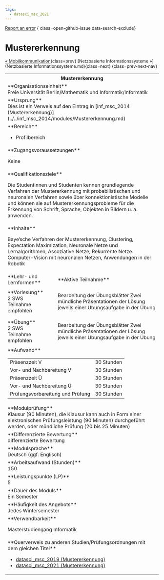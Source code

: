 ```yaml
---
tags:
  - datasci_msc_2021
---
```

[Report an error](https://github.com/SGSSGene/FUB-SUP/issues/new?title=Error%20in%20%22Mustererkennung%22&body=There%20seems%20to%20be%20an%20error%20in%20module%20%22Mustererkennung%22%2E%0A%0A%3CDescribe%20here%20a%20slightly%20more%20detailed%20description%20of%20what%20is%20wrong%3E&labels=bug)
{ class=open-github-issue data-search-exclude}

# Mustererkennung

[« Mobilkommunikation](Mobilkommunikation.md){class=prev}
[Netzbasierte Informationssysteme »](Netzbasierte Informationssysteme.md){class=next}
{class=prev-next-nav}

<table markdown id="moduledesc">
<tr markdown class="moduledesc_head"><th colspan="2">Mustererkennung </th></tr>
<tr markdown><td colspan="2">**Organisationseinheit**   <br>Freie Universität Berlin/Mathematik und Informatik/Informatik</td></tr>
<tr markdown><td colspan="2">**Ursprung**<br>Dies ist ein Verweis auf den Eintrag in [inf_msc_2014 (Mustererkennung)](../../inf_msc_2014/modules/Mustererkennung.md)</td></tr>
<tr markdown><td colspan="2">**Bereich**<br>


- Profilbereich

</td></tr>

<tr markdown><td colspan="2">**Zugangsvoraussetzungen** <br>

Keine


</td></tr>
<tr markdown><td colspan="2">**Qualifikationsziele**    <br>

Die Studentinnen und Studenten kennen grundlegende Verfahren der
Mustererkennung mit probabilistischen und neuronalen Verfahren sowie über
konnektionistische Modelle und können sie auf Mustererkennungsprobleme für
die Erkennung von Schrift, Sprache, Objekten in Bildern u. a. anwenden.


</td></tr>
<tr markdown><td colspan="2">**Inhalte**                <br>

Baye’sche Verfahren der Mustererkennung, Clustering, Expectation
Maximization, Neuronale Netze und Lernalgorithmen, Assoziative Netze,
Rekurrente Netze. Computer-Vision mit neuronalen Netzen, Anwendungen in der
Robotik


</td></tr>

<tr markdown><td>**Lehr- und Lernformen**</td><td>**Aktive Teilnahme**</td></tr>
<tr markdown><td> **Vorlesung** <br>2 SWS <br> Teilnahme empfohlen</td><td>

Bearbeitung der Übungsblätter
Zwei mündliche Präsentationen der Lösung jeweils einer Übungsaufgabe in der Übung
</td></tr>
<tr markdown><td> **Übung** <br>2 SWS <br> Teilnahme empfohlen</td><td>

Bearbeitung der Übungsblätter
Zwei mündliche Präsentationen der Lösung jeweils einer Übungsaufgabe in der Übung
</td></tr>
<tr markdown><td colspan="2">**Aufwand**                <br>
<table class="aufwand_table">
<tr><td>Präsenzzeit V</td><td>30 Stunden</td></tr>
<tr><td>Vor- und Nachbereitung V</td><td>30 Stunden</td></tr>
<tr><td>Präsenzzeit Ü</td><td>30 Stunden</td></tr>
<tr><td>Vor- und Nachbereitung Ü</td><td>30 Stunden</td></tr>
<tr><td>Prüfungsvorbereitung und Prüfung</td><td>30 Stunden</td></tr>
</table>

</td></tr>
<tr markdown><td colspan="2">**Modulprüfung**             <br>Klausur (90 Minuten), die Klausur kann auch in Form einer elektronischen
Prüfungsleistung (90 Minuten) durchgeführt werden, oder mündliche Prüfung
(20 bis 25 Minuten)


</td></tr>
<tr markdown><td colspan="2">**Differenzierte Bewertung** <br>differenzierte Bewertung

</td></tr>
<tr markdown><td colspan="2">**Modulsprache**             <br>Deutsch (ggf. Englisch)</td></tr>
<tr markdown><td colspan="2">**Arbeitsaufwand (Stunden)** <br>150</td></tr>
<tr markdown><td colspan="2">**Leistungspunkte (LP)**     <br>5</td></tr>
<tr markdown><td colspan="2">**Dauer des Moduls**         <br>Ein Semester</td></tr>
<tr markdown><td colspan="2">**Häufigkeit des Angebots**  <br>Jedes Wintersemester</td></tr>
<tr markdown><td colspan="2">**Verwendbarkeit**           <br>

Masterstudiengang Informatik


</td></tr>

<tr markdown><td colspan="2">**Querverweis zu anderen Studien/Prüfungsordnungen mit dem gleichen Titel**<br>


- [datasci_msc_2019 (Mustererkennung)](../../datasci_msc_2019/modules/Mustererkennung.md)
- [datasci_msc_2021 (Mustererkennung)](../../datasci_msc_2021/modules/Mustererkennung.md)

</td></tr>

</table>
